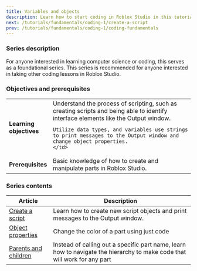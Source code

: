 ```yaml
---
title: Variables and objects
description: Learn how to start coding in Roblox Studio in this tutorial series.
next: /tutorials/fundamentals/coding-1/create-a-script
prev: /tutorials/fundamentals/coding-1/coding-fundamentals
---
```


### Series description

For anyone interested in learning computer science or coding, this serves as a foundational series. This series is recommended for anyone interested in taking other coding lessons in Roblox Studio.

### Objectives and prerequisites

<table>
<tbody>
   <tr>
    <td width="20%"><b>Learning objectives</b></td>
    <td>
    Understand the process of scripting, such as creating scripts and being able to identify interface elements like the Output window.

    Utilize data types, and variables use strings to print messages to the Output window and change object properties.
    </td>

   </tr>
   <tr>
    <td><b>Prerequisites</b></td>
    <td>
    Basic knowledge of how to create and manipulate parts in Roblox Studio.
    </td>

   </tr>
</tbody>
</table>

### Series contents

<table>
<thead>
   <tr>
    <th>Article</th>
    <th>Description</th>
   </tr>
</thead>
<tbody>
   <tr>
    <td><a href="../coding-1/create-a-script.md">Create a script</a></td>
    <td>Learn how to create new script objects and print messages to the Output window.</td>
   </tr>
   <tr>
    <td><a href="../coding-1/object-properties.md">Object properties</a></td>
    <td>Change the color of a part using just code</td>
   </tr>
   <tr>
   <td><a href="../coding-1/parents-and-children.md">Parents and children</a></td>
    <td>Instead of calling out a specific part name, learn how to navigate the hierarchy to make code that will work for any part</td>
   </tr>
</tbody>
</table>

